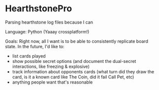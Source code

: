 # HearthstonePro
Parsing hearthstone log files because I can

Language: Python (Yaaay crossplatform!)

Goals: Right now, all I want is to be able to consistently replicate board state.
In the future, I'd like to:
- list cards played
- show possible secret options (and document the dual-secret interactions, like freezing & explosive)
- track information about opponents cards (what turn did they draw the card, is it a known card like The Coin, did it fail Call Pet, etc)
- anything people want that's reasonable
